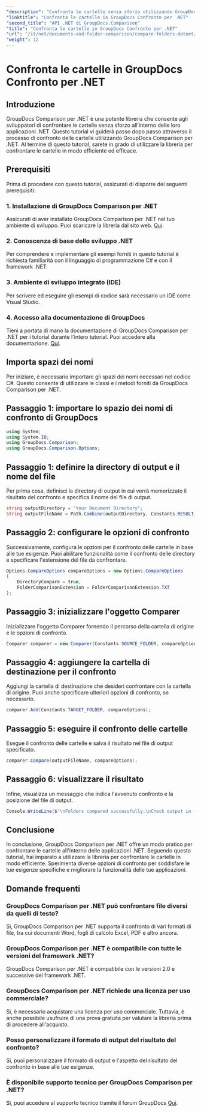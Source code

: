 ```yaml
---
"description": "Confronta le cartelle senza sforzo utilizzando GroupDocs Comparison per .NET. Segui la nostra guida passo passo per un confronto efficiente delle cartelle. Migliora le tue applicazioni .NET."
"linktitle": "Confronta le cartelle in GroupDocs Confronto per .NET"
"second_title": "API .NET di GroupDocs.Comparison"
"title": "Confronta le cartelle in GroupDocs Confronto per .NET"
"url": "/it/net/documents-and-folder-comparison/compare-folders-dotnet/"
"weight": 12
---
```


# Confronta le cartelle in GroupDocs Confronto per .NET

## Introduzione
GroupDocs Comparison per .NET è una potente libreria che consente agli sviluppatori di confrontare le cartelle senza sforzo all'interno delle loro applicazioni .NET. Questo tutorial vi guiderà passo dopo passo attraverso il processo di confronto delle cartelle utilizzando GroupDocs Comparison per .NET. Al termine di questo tutorial, sarete in grado di utilizzare la libreria per confrontare le cartelle in modo efficiente ed efficace.
## Prerequisiti
Prima di procedere con questo tutorial, assicurati di disporre dei seguenti prerequisiti:
### 1. Installazione di GroupDocs Comparison per .NET
Assicurati di aver installato GroupDocs Comparison per .NET nel tuo ambiente di sviluppo. Puoi scaricare la libreria dal sito web. [Qui](https://releases.groupdocs.com/comparison/net/).
### 2. Conoscenza di base dello sviluppo .NET
Per comprendere e implementare gli esempi forniti in questo tutorial è richiesta familiarità con il linguaggio di programmazione C# e con il framework .NET.
### 3. Ambiente di sviluppo integrato (IDE)
Per scrivere ed eseguire gli esempi di codice sarà necessario un IDE come Visual Studio.
### 4. Accesso alla documentazione di GroupDocs
Tieni a portata di mano la documentazione di GroupDocs Comparison per .NET per i tutorial durante l'intero tutorial. Puoi accedere alla documentazione. [Qui](https://tutorials.groupdocs.com/comparison/net/).

## Importa spazi dei nomi
Per iniziare, è necessario importare gli spazi dei nomi necessari nel codice C#. Questo consente di utilizzare le classi e i metodi forniti da GroupDocs Comparison per .NET.
## Passaggio 1: importare lo spazio dei nomi di confronto di GroupDocs
```csharp
using System;
using System.IO;
using GroupDocs.Comparison;
using GroupDocs.Comparison.Options;
```

## Passaggio 1: definire la directory di output e il nome del file
Per prima cosa, definisci la directory di output in cui verrà memorizzato il risultato del confronto e specifica il nome del file di output.
```csharp
string outputDirectory = "Your Document Directory";
string outputFileName = Path.Combine(outputDirectory, Constants.RESULT_FOLDER);
```
## Passaggio 2: configurare le opzioni di confronto
Successivamente, configura le opzioni per il confronto delle cartelle in base alle tue esigenze. Puoi abilitare funzionalità come il confronto delle directory e specificare l'estensione del file da confrontare.
```csharp
Options.CompareOptions compareOptions = new Options.CompareOptions
{
    DirectoryCompare = true,
    FolderComparisonExtension = FolderComparisonExtension.TXT
};
```
## Passaggio 3: inizializzare l'oggetto Comparer
Inizializzare l'oggetto Comparer fornendo il percorso della cartella di origine e le opzioni di confronto.
```csharp
Comparer comparer = new Comparer(Constants.SOURCE_FOLDER, compareOptions);
```
## Passaggio 4: aggiungere la cartella di destinazione per il confronto
Aggiungi la cartella di destinazione che desideri confrontare con la cartella di origine. Puoi anche specificare ulteriori opzioni di confronto, se necessario.
```csharp
comparer.Add(Constants.TARGET_FOLDER, compareOptions);
```
## Passaggio 5: eseguire il confronto delle cartelle
Esegue il confronto delle cartelle e salva il risultato nel file di output specificato.
```csharp
comparer.Compare(outputFileName, compareOptions);
```
## Passaggio 6: visualizzare il risultato
Infine, visualizza un messaggio che indica l'avvenuto confronto e la posizione del file di output.
```csharp
Console.WriteLine($"\nFolders compared successfully.\nCheck output in {Directory.GetCurrentDirectory()}.");
```

## Conclusione
In conclusione, GroupDocs Comparison per .NET offre un modo pratico per confrontare le cartelle all'interno delle applicazioni .NET. Seguendo questo tutorial, hai imparato a utilizzare la libreria per confrontare le cartelle in modo efficiente. Sperimenta diverse opzioni di confronto per soddisfare le tue esigenze specifiche e migliorare la funzionalità delle tue applicazioni.
## Domande frequenti
### GroupDocs Comparison per .NET può confrontare file diversi da quelli di testo?
Sì, GroupDocs Comparison per .NET supporta il confronto di vari formati di file, tra cui documenti Word, fogli di calcolo Excel, PDF e altro ancora.
### GroupDocs Comparison per .NET è compatibile con tutte le versioni del framework .NET?
GroupDocs Comparison per .NET è compatibile con le versioni 2.0 e successive del framework .NET.
### GroupDocs Comparison per .NET richiede una licenza per uso commerciale?
Sì, è necessario acquistare una licenza per uso commerciale. Tuttavia, è anche possibile usufruire di una prova gratuita per valutare la libreria prima di procedere all'acquisto.
### Posso personalizzare il formato di output del risultato del confronto?
Sì, puoi personalizzare il formato di output e l'aspetto del risultato del confronto in base alle tue esigenze.
### È disponibile supporto tecnico per GroupDocs Comparison per .NET?
Sì, puoi accedere al supporto tecnico tramite il forum GroupDocs [Qui](https://forum.groupdocs.com/c/comparison/12).
